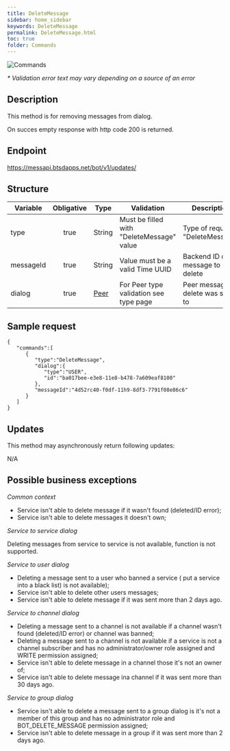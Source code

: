 ```yaml
---
title: DeleteMessage
sidebar: home_sidebar
keywords: DeleteMessage
permalink: DeleteMessage.html
toc: true
folder: Commands
---
```


![Commands](images/DeleteMessage.png "BotCommandDeleteMessage")
<p>
<i>* Validation error text may vary depending on a source of an error</i>
</p>

## Description

<p> This method is for removing messages from dialog. 
</p>
<p> On succes empty response with http code 200 is returned.
</p>

## Endpoint

https://messapi.btsdapps.net/bot/v1/updates/

## Structure


| Variable  | Obligative  | Type| Validation| Description
|---|:---:|---|---|---|
| type | true | String | Must be filled with "DeleteMessage" value |Type of request "DeleteMessage" |
| messageId | true |  String |Value must be a valid Time UUID  | Backend ID of a message to delete  |
| dialog  | true |  [Peer](https://btsdigital.github.io/bot-api-contract/peer.html) | For Peer type validation see type page| Peer message to delete was sent to |

## Sample request

```
{  
   "commands":[  
      {  
         "type":"DeleteMessage",
         "dialog":{  
            "type":"USER",
            "id":"ba017bеe-e3e8-11e8-b478-7a609eaf8100"
         },
         "messageId":"4d52rc40-f0df-11h9-8df3-7791f08e86c6"
      }
   ]
}
```

## Updates

<p>This method may asynchronously return following updates:
</p>

N/A

## Possible business exceptions

<i>Common context
</i>

<p>
<ul>
    <li>Service isn't able to delete message if it wasn't found (deleted/ID error);
    </li>
    <li>Service isn't able to delete  messages it doesn't own;
    </li>
</ul>
</p>
<i>Service to service dialog 
</i>
<p>Deleting messages from service to service is not available, function is not supported.
</p>
<i>Service to user dialog
</i>
<p>
<ul>
<li>Deleting a message sent to a user who banned a service ( put a service into a black list) is not available);
</li>
<li>Service isn't able to delete other users messages;
</li>
<li> Service isn't able to delete message if it was sent more than 2 days ago.
</li>
</ul>
</p>
<i>Service to channel dialog
</i>
<p>
<ul>
  <li> Deleting a message sent to a channel is not available if a channel wasn't found (deleted/ID error) or channel was banned;
  </li>
  <li>Deleting a message sent to a channel is not available if a service is not a channel subscriber and has no administrator/owner role assigned and WRITE permission assigned;
  </li>
  <li>Service isn't able to delete message in a channel those it's not an owner of;
  </li>
  <li>Service isn't able to delete message ina channel if it was sent more than 30 days ago.
  </li>
</ul>
</p>
<i>Service to group dialog</i>
<p>
<ul>
<li>Service isn't able to delete a message sent to a group dialog is it's not a member of this group and has no administrator role and BOT_DELETE_MESSAGE permission assigned;
</li>
<li>Service isn't able to delete message in a group if it was sent more than 2 days ago.
</li>
</ul>
</p>

